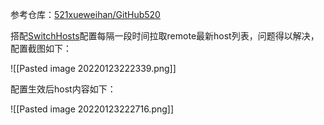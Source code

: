 
参考仓库：[521xueweihan/GitHub520](https://github.com/521xueweihan/GitHub520)

搭配[SwitchHosts](https://github.com/oldj/SwitchHosts)配置每隔一段时间拉取remote最新host列表，问题得以解决，配置截图如下：

![[Pasted image 20220123222339.png]]

配置生效后host内容如下：

![[Pasted image 20220123222716.png]]
